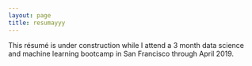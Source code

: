 ```yaml
---
layout: page
title: resumayyy
---
```


This résumé is under construction while I attend a 3 month data science and machine learning bootcamp in San Francisco through April 2019.